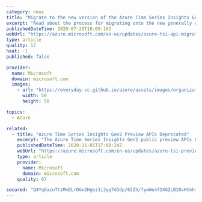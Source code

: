 ```yaml
---
category: news
title: "Migrate to the new version of the Azure Time Series Insights Gen2 APIs"
excerpt: "Read about the process for migrating onto the new generally available API version for Time Series Insights Gen2. "
publishedDateTime: 2020-07-28T18:00:16Z
webUrl: "https://azure.microsoft.com/en-us/updates/azure-tsi-api-migration-process/"
type: article
quality: 17
heat: -1
published: false

provider:
  name: Microsoft
  domain: microsoft.com
  images:
    - url: "https://everyday-cc.github.io/azure/assets/images/organizations/microsoft.com-50x50.jpg"
      width: 50
      height: 50

topics:
  - Azure

related:
  - title: "Azure Time Series Insights Gen2 Preview APIs Deprecated"
    excerpt: "The Azure Time Series Insights Gen2 public preview APIs have been deprecated. Read about the process for migrating onto the new generally available API version for Azure Time Series Insights Gen2. "
    publishedDateTime: 2020-11-01T17:00:24Z
    webUrl: "https://azure.microsoft.com/en-us/updates/azure-tsi-preview-api-deprecated/"
    type: article
    provider:
      name: Microsoft
      domain: microsoft.com
    quality: 67

secured: "Q4Yq6azuTtsMnELrDGw2Hgbi1i3yq7d3dp/62Zh/fywWe4f24GZLB18vHCmh3nJUk7GH6SoLeQqUHQixNkugIMyrR7hv03o7EeUUskOayzbLadgSuyADtAxK48aBKNaKpX2dZ/T0GNCcGDOufoDx0PY55pqJ67XCUXwAUKgczAq4fX/ttT7B1KpGdUTJyv3ahDBVSr8+wh8DDTfHOUSEqzp7v8ToX7Sp7ZQwFpnoihy8xRzDN6JgeVJD9CA20dxVpL++qnuxwz7ZottQoEMPSi+ODvP3Spiq6s9/onVYnbSXLmzt+qJzX8E+A1PZFAFZl/yh72MlEt8nDAEII6xLww==;hG1f0TZSqd3xy4pwYInv5w=="
---
```


